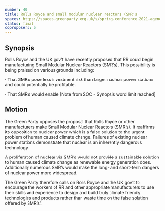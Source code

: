 ```yaml
---
number: 40
title: Rolls Royce and small modular nuclear reactors (SMR's)
spaces: https://spaces.greenparty.org.uk/s/spring-conference-2021-agenda-forum2/?contentId=78043
status: final
coproposers: 5
---
```

## Synopsis

Rolls Royce and the UK gov’t have recently proposed that RR could begin manufacturing Small Modular Nuclear Reactors (SMR’s). This possibility is being praised on various grounds including:

· That SMR’s pose less investment risk than larger nuclear power stations and could potentially be profitable.

· That SMR’s would enable [Note from SOC - Synopsis word limit reached]

## Motion

The Green Party opposes the proposal that Rolls Royce or other manufacturers make Small Modular Nuclear Reactors (SMR’s). It reaffirms its opposition to nuclear power which is a false solution to the urgent problem of human caused climate change.  Failures of existing nuclear power stations demonstrate that nuclear is an inherently dangerous technology.

A proliferation of nuclear via SMR’s would not provide a sustainable solution to human caused climate change as renewable energy generation does.  Additionally numerous SMR’s would make the long- and short-term dangers of nuclear power more widespread.

The Green Party therefore calls on Rolls Royce and the UK gov’t to encourage the workers of RR and other appropriate manufacturers to use their skills and experience to design and build truly climate friendly technologies and products rather than waste time on the false solution offered by SMR’s’.
